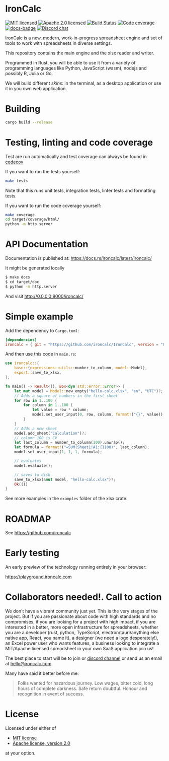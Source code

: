 # IronCalc

[![MIT licensed][mit-badge]][mit-url]
[![Apache 2.0 licensed][apache-badge]][apache-url]
[![Build Status][actions-badge]][actions-url]
[![Code coverage][codecov-badge]][codecov-url]
[![docs-badge]][docs-url]
[![Discord chat][discord-badge]][discord-url]

[mit-badge]: https://img.shields.io/badge/license-MIT-blue.svg
[mit-url]: https://github.com/ironcalc/IronCalc/blob/main/LICENSE-MIT

[apache-badge]: https://img.shields.io/badge/License-Apache_2.0-blue.svg
[apache-url]: https://github.com/ironcalc/IronCalc/blob/main/LICENSE-Apache-2.0

[codecov-badge]: https://codecov.io/gh/ironcalc/IronCalc/graph/badge.svg?token=ASJX12CHNR
[codecov-url]: https://codecov.io/gh/ironcalc/IronCalc

[actions-badge]: https://github.com/ironcalc/ironcalc/actions/workflows/rust-build-test.yaml/badge.svg
[actions-url]: https://github.com/ironcalc/IronCalc/actions/workflows/rust-build-test.yaml?query=workflow%3ARust+branch%3Amain

[docs-url]: https://docs.rs/ironcalc
[docs-badge]: https://img.shields.io/docsrs/ironcalc?logo=rust&style=flat-square

[discord-badge]: https://img.shields.io/discord/1206947691058171904.svg?logo=discord&style=flat-square
[discord-url]: https://discord.gg/zZYWfh3RHJ

IronCalc is a new, modern, work-in-progress spreadsheet engine and set of tools to work with spreadsheets in diverse settings.

This repository contains the main engine and the xlsx reader and writer.

Programmed in Rust, you will be able to use it from a variety of programming languages like Python, JavaScript (wasm), nodejs and possibly R, Julia or Go.

We will build different _skins_: in the terminal, as a desktop application or use it in you own web application.

# Building

```bash
cargo build --release
```

# Testing, linting and code coverage

Test are run automatically and test coverage can always be found in [codecov](https://codecov.io/gh/ironcalc/IronCalc)

If you want to run the tests yourself:

```bash
make tests
```

Note that this runs unit tests, integration tests, linter tests and formatting tests.

If you want to run the code coverage yourself:
```bash
make coverage
cd target/coverage/html/
python -m http.server
```

# API Documentation

Documentation is published at: https://docs.rs/ironcalc/latest/ironcalc/

It might be generated locally

```bash
$ make docs
$ cd target/doc
$ python -m http.server
```

And visit <http://0.0.0.0:8000/ironcalc/>

# Simple example

Add the dependency to `Cargo.toml`:
```toml
[dependencies]
ironcalc = { git = "https://github.com/ironcalc/IronCalc", version = "0.1"}
```

And then use this code in `main.rs`:

```rust
use ironcalc::{
    base::{expressions::utils::number_to_column, model::Model},
    export::save_to_xlsx,
};

fn main() -> Result<(), Box<dyn std::error::Error>> {
    let mut model = Model::new_empty("hello-calc.xlsx", "en", "UTC")?;
    // Adds a square of numbers in the first sheet
    for row in 1..100 {
        for column in 1..100 {
            let value = row * column;
            model.set_user_input(0, row, column, format!("{}", value));
        }
    }
    // Adds a new sheet
    model.add_sheet("Calculation")?;
    // column 100 is CV
    let last_column = number_to_column(100).unwrap();
    let formula = format!("=SUM(Sheet1!A1:{}100)", last_column);
    model.set_user_input(1, 1, 1, formula);

    // evaluates
    model.evaluate();

    // saves to disk
    save_to_xlsx(&mut model, "hello-calc.xlsx")?;
    Ok(())
}
```

See more examples in the `examples` folder of the xlsx crate.

# ROADMAP

See https://github.com/ironcalc

# Early testing

An early preview of the technology running entirely in your browser:

https://playground.ironcalc.com


# Collaborators needed!. Call to action

We don't have a vibrant community just yet. This is the very stages of the project. But if you are passionate about code with high standards and no compromises, if you are looking for a project with high impact, if you are interested in a better, more open infrastructure for spreadsheets, whether you are a developer (rust, python, TypeScript, electron/tauri/anything else native app, React, you name it), a designer (we need a logo desperately!), an Excel power user who wants features, a business looking to integrate a MIT/Apache licensed spreadsheet in your own SaaS application join us!

The best place to start will be to join or [discord channel](https://discord.gg/zZYWfh3RHJ) or send us an email at hello@ironcalc.com.

Many have said it better before me:

> Folks wanted for hazardous journey. Low wages, bitter cold, long hours of complete darkness. Safe return doubtful. Honour and recognition in event of success.


# License

Licensed under either of

* [MIT license](LICENSE-MIT)
* [Apache license, version 2.0](LICENSE-Apache-2.0)

at your option.
